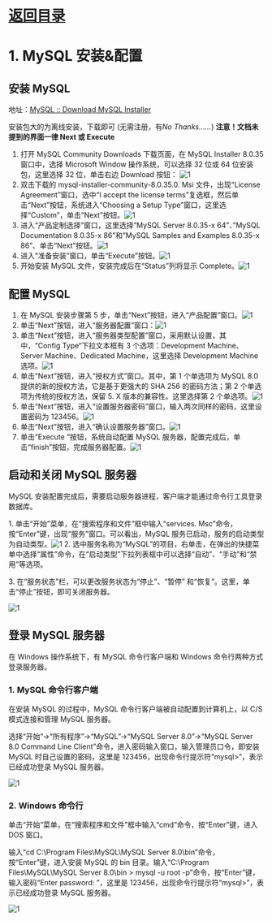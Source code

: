 # [返回目录](MySQL.MD)
# 1. MySQL 安装&配置

## 安装 MySQL

地址：[MySQL :: Download MySQL Installer](https://dev.mysql.com/downloads/installer/)

安装包大的为离线安装，下载即可 (无需注册，有*No Thanks......*)
**注意！文档未提到的界面一律 Next 或 Execute**

1. 打开 MySQL Community Downloads 下载页面，在 MySQL Installer 8.0.35 窗口中，选择 Microsoft Window 操作系统，可以选择 32 位或 64 位安装包，这里选择 32 位，单击右边 Download 按钮：
![1](./img/1.png)
2. 双击下载的 mysql-installer-community-8.0.35.0. Msi 文件，出现“License Agreement”窗口，选中“I accept the license terms”复选框，然后单击“Next”按钮，系统进入“Choosing a Setup Type”窗口，这里选择“Custom”，单击“Next”按钮。![1](./img/2.png)
3. 进入“产品定制选择”窗口，这里选择”MySQL Server 8.0.35-x 64”、”MySQL Documentation 8.0.35-x 86”和”MySQL Samples and Examples 8.0.35-x 86”、单击“Next”按钮。![1](./img/3.png)
4. 进入“准备安装”窗口，单击“Execute”按钮。![1](./img/4.png)
5. 开始安装 MySQL 文件，安装完成后在“Status”列将显示 Complete。![1](./img/5.png)

## 配置 MySQL

1. 在 MySQL 安装步骤第 5 步，单击“Next”按钮，进入“产品配置”窗口。![1](./img/6.png)
2. 单击“Next”按钮，进入“服务器配置”窗口：![1](./img/7.png)
3. 单击“Next”按钮，进入“服务器类型配置”窗口，采用默认设置，其中，“Config Type“下拉文本框有 3 个选项：Development Machine、Server Machine、Dedicated Machine，这里选择 Development Machine 选项。![1](./img/8.png)
4. 单击“Next”按钮，进入“授权方式”窗口。其中，第 1 个单选项为 MySQL 8.0 提供的新的授权方法，它是基于更强大的 SHA 256 的密码方法；第 2 个单选项为传统的授权方法，保留 5. X 版本的兼容性。这里选择第 2 个单选项。![1](./img/9.png)
5. 单击“Next”按钮，进入“设置服务器密码”窗口，输入两次同样的密码，这里设置密码为 123456。![1](./img/10.png)
6. 单击“Next”按钮，进入“确认设置服务器”窗口。![1](./img/11.png)
7. 单击“Execute ”按钮，系统自动配置 MySQL 服务器，配置完成后，单击“finish”按钮，完成服务器配置。![1](./img/12.png)

## 启动和关闭 MySQL 服务器

MySQL 安装配置完成后，需要启动服务器进程，客户端才能通过命令行工具登录数据库。

1. 单击“开始”菜单，在“搜索程序和文件”框中输入“services. Msc”命令，按“Enter”键，出现“服务”窗口。可以看出，MySQL 服务已启动，服务的启动类型为自动类型。![1](./img/13.png)
2. 选中服务名称为“MySQL”的项目，右单击，在弹出的快捷菜单中选择“属性”命令，在“启动类型”下拉列表框中可以选择“自动”、“手动”和“禁用”等选项。

3. 在“服务状态”栏，可以更改服务状态为“停止”、“暂停” 和“恢复”。这里，单击“停止”按钮，即可关闭服务器。

![1](./img/14.png)

## 登录 MySQL 服务器

在 Windows 操作系统下，有 MySQL 命令行客户端和 Windows 命令行两种方式登录服务器。

### 1. MySQL 命令行客户端

在安装 MySQL 的过程中，MySQL 命令行客户端被自动配置到计算机上，以 C/S 模式连接和管理 MySQL 服务器。

选择“开始”→“所有程序”→“MySQL”→“MySQL Server 8.0”→“MySQL Server 8.0 Command Line Client”命令，进入密码输入窗口，输入管理员口令，即安装 MySQL 时自己设置的密码，这里是 123456，出现命令行提示符“mysql>”，表示已经成功登录 MySQL 服务器。

![1](./img/15.png)

### 2. Windows 命令行

单击“开始”菜单，在“搜索程序和文件”框中输入“cmd”命令，按“Enter”键，进入 DOS 窗口。

输入“cd C:\Program Files\MySQL\MySQL Server 8.0\bin”命令，按“Enter”键，进入安装 MySQL 的 bin 目录。输入“C:\Program Files\MySQL\MySQL Server 8.0\bin > mysql -u root -p”命令，按“Enter”键，输入密码“Enter password: ”，这里是 123456，出现命令行提示符“mysql>”，表示已经成功登录 MySQL 服务器。

![1](./img/16.png)
